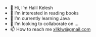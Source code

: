 - 👋 Hi, I’m Halil Kelesh
- 👀 I’m interested in reading books
- 🌱 I’m currently learning Java 
- 💞️ I’m looking to collaborate on ...
- 📫 How to reach me xllklw@gmail.com

<!---
HalilKelew/HalilKelew is a ✨ special ✨ repository because its `README.md` (this file) appears on your GitHub profile.
You can click the Preview link to take a look at your changes.
--->
